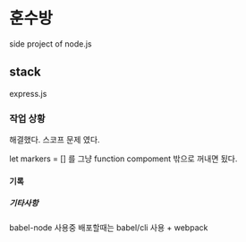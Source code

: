 # 훈수방

side project of node.js

## stack

express.js

### 작업 상황

해결했다. 스코프 문제 였다.

let markers = [] 를 그냥 function compoment 밖으로 꺼내면 됬다.

#### 기록

##### 기타사항

babel-node 사용중
배포할때는 babel/cli 사용 + webpack
